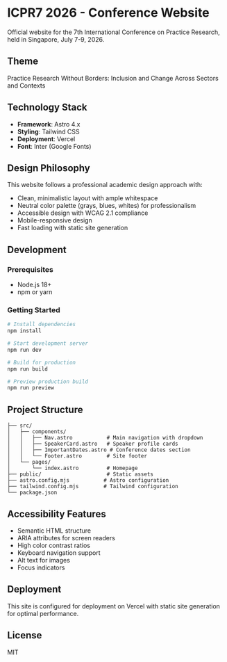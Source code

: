 # ICPR7 2026 - Conference Website

Official website for the 7th International Conference on Practice Research, held in Singapore, July 7-9, 2026.

## Theme
Practice Research Without Borders: Inclusion and Change Across Sectors and Contexts

## Technology Stack
- **Framework**: Astro 4.x
- **Styling**: Tailwind CSS
- **Deployment**: Vercel
- **Font**: Inter (Google Fonts)

## Design Philosophy
This website follows a professional academic design approach with:
- Clean, minimalistic layout with ample whitespace
- Neutral color palette (grays, blues, whites) for professionalism
- Accessible design with WCAG 2.1 compliance
- Mobile-responsive design
- Fast loading with static site generation

## Development

### Prerequisites
- Node.js 18+ 
- npm or yarn

### Getting Started
```bash
# Install dependencies
npm install

# Start development server
npm run dev

# Build for production
npm run build

# Preview production build
npm run preview
```

## Project Structure
```
├── src/
│   ├── components/
│   │   ├── Nav.astro           # Main navigation with dropdown
│   │   ├── SpeakerCard.astro   # Speaker profile cards
│   │   ├── ImportantDates.astro # Conference dates section
│   │   └── Footer.astro        # Site footer
│   └── pages/
│       └── index.astro         # Homepage
├── public/                     # Static assets
├── astro.config.mjs           # Astro configuration
├── tailwind.config.mjs        # Tailwind configuration
└── package.json
```

## Accessibility Features
- Semantic HTML structure
- ARIA attributes for screen readers
- High color contrast ratios
- Keyboard navigation support
- Alt text for images
- Focus indicators

## Deployment
This site is configured for deployment on Vercel with static site generation for optimal performance.

## License
MIT